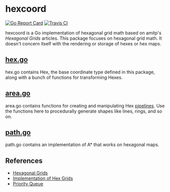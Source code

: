 # hexcoord

[![Go Report Card](https://goreportcard.com/badge/github.com/erinpentecost/deterbus)](https://goreportcard.com/report/github.com/erinpentecost/hexcoord)
[![Travis CI](https://travis-ci.org/erinpentecost/hexcoord.svg?branch=master)](https://travis-ci.org/erinpentecost/hexcoord.svg?branch=master)

hexcoord is a Go implementation of hexagonal grid math based on amitp's *Hexagonal Grids* articles. This package focuses on hexagonal grid math. It doesn't concern itself with the rendering or storage of hexes or hex maps.

## [hex.go](../hex.go)

hex.go contains Hex, the base coordinate type defined in this package, along with a bunch of functions for transforming Hexes.

## [area.go](../area.go)

area.go contains functions for creating and manipulating Hex [pipelines](https://blog.golang.org/pipelines). Use the functions here to procedurally generate shapes like lines, rings, and so on.

## [path.go](../path.go)

path.go contains an implementation of A* that works on hexagonal maps.

## References

* [Hexagonal Grids](https://www.redblobgames.com/grids/hexagons)
* [Implementation of Hex Grids](https://www.redblobgames.com/grids/hexagons/implementation.html)
* [Priority Queue](https://golang.org/pkg/container/heap/#example__priorityQueue)